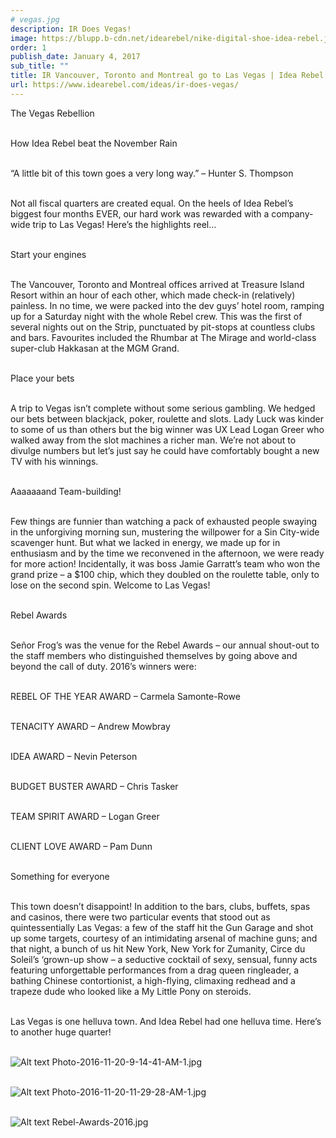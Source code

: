 ```yaml
---
# vegas.jpg
description: IR Does Vegas!
image: https://blupp.b-cdn.net/idearebel/nike-digital-shoe-idea-rebel.jpeg?quality=80&width=800
order: 1
publish_date: January 4, 2017
sub_title: ""
title: IR Vancouver, Toronto and Montreal go to Las Vegas | Idea Rebel
url: https://www.idearebel.com/ideas/ir-does-vegas/
---
```

The Vegas Rebellion

\
How Idea Rebel beat the November Rain

\
“A little bit of this town goes a very long way.” – Hunter S. Thompson

\
Not all fiscal quarters are created equal. On the heels of Idea Rebel’s biggest four months EVER, our hard work was rewarded with a company-wide trip to Las Vegas! Here’s the highlights reel…

\
Start your engines

\
The Vancouver, Toronto and Montreal offices arrived at Treasure Island Resort within an hour of each other, which made check-in (relatively) painless. In no time, we were packed into the dev guys’ hotel room, ramping up for a Saturday night with the whole Rebel crew. This was the first of several nights out on the Strip, punctuated by pit-stops at countless clubs and bars. Favourites included the Rhumbar at The Mirage and world-class super-club Hakkasan at the MGM Grand.

\
Place your bets

\
A trip to Vegas isn’t complete without some serious gambling. We hedged our bets between blackjack, poker, roulette and slots. Lady Luck was kinder to some of us than others but the big winner was UX Lead Logan Greer who walked away from the slot machines a richer man. We’re not about to divulge numbers but let’s just say he could have comfortably bought a new TV with his winnings.

\
Aaaaaaand Team-building!

\
Few things are funnier than watching a pack of exhausted people swaying in the unforgiving morning sun, mustering the willpower for a Sin City-wide scavenger hunt. But what we lacked in energy, we made up for in enthusiasm and by the time we reconvened in the afternoon, we were ready for more action! Incidentally, it was boss Jamie Garratt’s team who won the grand prize – a $100 chip, which they doubled on the roulette table, only to lose on the second spin. Welcome to Las Vegas!

\
Rebel Awards

\
Señor Frog’s was the venue for the Rebel Awards – our annual shout-out to the staff members who distinguished themselves by going above and beyond the call of duty. 2016’s winners were:

\
REBEL OF THE YEAR AWARD – Carmela Samonte-Rowe

\
TENACITY AWARD – Andrew Mowbray

\
IDEA AWARD – Nevin Peterson

\
BUDGET BUSTER AWARD – Chris Tasker

\
TEAM SPIRIT AWARD – Logan Greer

\
CLIENT LOVE AWARD – Pam Dunn

\
Something for everyone

\
This town doesn’t disappoint! In addition to the bars, clubs, buffets, spas and casinos, there were two particular events that stood out as quintessentially Las Vegas: a few of the staff hit the Gun Garage and shot up some targets, courtesy of an intimidating arsenal of machine guns; and that night, a bunch of us hit New York, New York for Zumanity, Circe du Soleil’s ‘grown-up show – a seductive cocktail of sexy, sensual, funny acts featuring unforgettable performances from a drag queen ringleader, a bathing Chinese contortionist, a high-flying, climaxing redhead and a trapeze dude who looked like a My Little Pony on steroids.

\
Las Vegas is one helluva town. And Idea Rebel had one helluva time. Here’s to another huge quarter!

\
![Alt text](https://blupp.b-cdn.net/idearebel/nike-digital-shoe-idea-rebel.jpeg?quality=80&width=800?quality=80&width=800 "a title")
Photo-2016-11-20-9-14-41-AM-1.jpg

\
![Alt text](https://blupp.b-cdn.net/idearebel/nike-digital-shoe-idea-rebel.jpeg?quality=80&width=800?quality=80&width=800 "a title")
Photo-2016-11-20-11-29-28-AM-1.jpg

\
![Alt text](https://blupp.b-cdn.net/idearebel/nike-digital-shoe-idea-rebel.jpeg?quality=80&width=800?quality=80&width=800 "a title")
Rebel-Awards-2016.jpg
